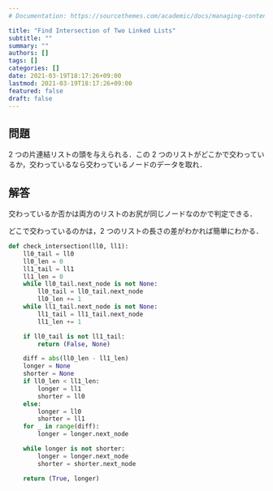 ```yaml
---
# Documentation: https://sourcethemes.com/academic/docs/managing-content/

title: "Find Intersection of Two Linked Lists"
subtitle: ""
summary: ""
authors: []
tags: []
categories: []
date: 2021-03-19T18:17:26+09:00
lastmod: 2021-03-19T18:17:26+09:00
featured: false
draft: false
---
```


## 問題

2 つの片連結リストの頭を与えられる．この 2 つのリストがどこかで交わっているか，交わっているなら交わっているノードのデータを取れ．

## 解答

交わっているか否かは両方のリストのお尻が同じノードなのかで判定できる．

どこで交わっているのかは，2 つのリストの長さの差がわかれば簡単にわかる．

```python
def check_intersection(ll0, ll1):
    ll0_tail = ll0
    ll0_len = 0
    ll1_tail = ll1
    ll1_len = 0
    while ll0_tail.next_node is not None:
        ll0_tail = ll0_tail.next_node
        ll0_len += 1
    while ll1_tail.next_node is not None:
        ll1_tail = ll1_tail.next_node
        ll1_len += 1

    if ll0_tail is not ll1_tail:
        return (False, None)

    diff = abs(ll0_len - ll1_len)
    longer = None
    shorter = None
    if ll0_len < ll1_len:
        longer = ll1
        shorter = ll0
    else:
        longer = ll0
        shorter = ll1
    for _ in range(diff):
        longer = longer.next_node

    while longer is not shorter:
        longer = longer.next_node
        shorter = shorter.next_node

    return (True, longer)
```
